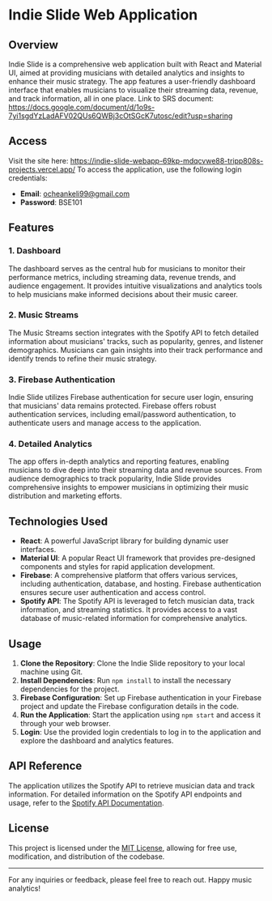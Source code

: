 # Indie Slide Web Application

## Overview

Indie Slide is a comprehensive web application built with React and Material UI, aimed at providing musicians with detailed analytics and insights to enhance their music strategy. The app features a user-friendly dashboard interface that enables musicians to visualize their streaming data, revenue, and track information, all in one place. 
Link to SRS document: https://docs.google.com/document/d/1o9s-7yi1sgdYzLadAFV02QUs6QWBj3cOtSGcK7utosc/edit?usp=sharing

## Access
Visit the site here: https://indie-slide-webapp-69kp-mdqcvwe88-tripp808s-projects.vercel.app/
To access the application, use the following login credentials:
- **Email**: ocheankeli99@gmail.com
- **Password**: BSE101

## Features

### 1. Dashboard
The dashboard serves as the central hub for musicians to monitor their performance metrics, including streaming data, revenue trends, and audience engagement. It provides intuitive visualizations and analytics tools to help musicians make informed decisions about their music career.

### 2. Music Streams
The Music Streams section integrates with the Spotify API to fetch detailed information about musicians' tracks, such as popularity, genres, and listener demographics. Musicians can gain insights into their track performance and identify trends to refine their music strategy.

### 3. Firebase Authentication
Indie Slide utilizes Firebase authentication for secure user login, ensuring that musicians' data remains protected. Firebase offers robust authentication services, including email/password authentication, to authenticate users and manage access to the application.

### 4. Detailed Analytics
The app offers in-depth analytics and reporting features, enabling musicians to dive deep into their streaming data and revenue sources. From audience demographics to track popularity, Indie Slide provides comprehensive insights to empower musicians in optimizing their music distribution and marketing efforts.

## Technologies Used

- **React**: A powerful JavaScript library for building dynamic user interfaces.
- **Material UI**: A popular React UI framework that provides pre-designed components and styles for rapid application development.
- **Firebase**: A comprehensive platform that offers various services, including authentication, database, and hosting. Firebase authentication ensures secure user authentication and access control.
- **Spotify API**: The Spotify API is leveraged to fetch musician data, track information, and streaming statistics. It provides access to a vast database of music-related information for comprehensive analytics.

## Usage

1. **Clone the Repository**: Clone the Indie Slide repository to your local machine using Git.
2. **Install Dependencies**: Run `npm install` to install the necessary dependencies for the project.
3. **Firebase Configuration**: Set up Firebase authentication in your Firebase project and update the Firebase configuration details in the code.
4. **Run the Application**: Start the application using `npm start` and access it through your web browser.
5. **Login**: Use the provided login credentials to log in to the application and explore the dashboard and analytics features.

## API Reference

The application utilizes the Spotify API to retrieve musician data and track information. For detailed information on the Spotify API endpoints and usage, refer to the [Spotify API Documentation](https://rapidapi.com/Glavier/api/spotify23).

## License

This project is licensed under the [MIT License](LICENSE), allowing for free use, modification, and distribution of the codebase.

---

For any inquiries or feedback, please feel free to reach out. Happy music analytics!
